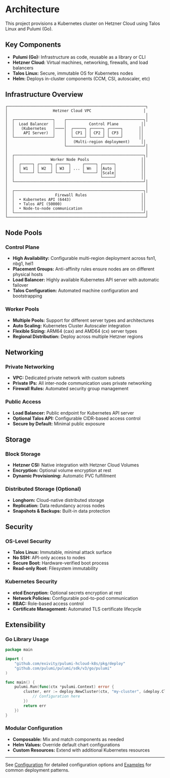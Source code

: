 # Architecture

This project provisions a Kubernetes cluster on Hetzner Cloud using Talos Linux and Pulumi (Go).

## Key Components

- **Pulumi (Go):** Infrastructure as code, reusable as a library or CLI
- **Hetzner Cloud:** Virtual machines, networking, firewalls, and load balancers
- **Talos Linux:** Secure, immutable OS for Kubernetes nodes
- **Helm:** Deploys in-cluster components (CCM, CSI, autoscaler, etc)

## Infrastructure Overview

```text
┌─────────────────────────────────────────────────────────────┐
│                    Hetzner Cloud VPC                       │
│                                                             │
│  ┌─────────────────┐    ┌──────────────────────────────────┐│
│  │  Load Balancer  │    │          Control Plane          ││
│  │   (Kubernetes   │────│  ┌─────┐ ┌─────┐ ┌─────┐       ││
│  │    API Server)  │    │  │ CP1 │ │ CP2 │ │ CP3 │       ││
│  └─────────────────┘    │  └─────┘ └─────┘ └─────┘       ││
│                         │   (Multi-region deployment)     ││
│                         └──────────────────────────────────┘│
│                                                             │
│  ┌─────────────────────────────────────────────────────────┐│
│  │                Worker Node Pools                       ││
│  │  ┌─────┐ ┌─────┐ ┌─────┐     ┌─────┐ ┌─────┐           ││
│  │  │ W1  │ │ W2  │ │ W3  │ ... │ Wn  │ │Auto │           ││
│  │  └─────┘ └─────┘ └─────┘     └─────┘ │Scale│           ││
│  │                                      └─────┘           ││
│  └─────────────────────────────────────────────────────────┘│
│                                                             │
│  ┌─────────────────────────────────────────────────────────┐│
│  │                  Firewall Rules                        ││
│  │  • Kubernetes API (6443)                               ││
│  │  • Talos API (50000)                                   ││
│  │  • Node-to-node communication                          ││
│  └─────────────────────────────────────────────────────────┘│
└─────────────────────────────────────────────────────────────┘
```

## Node Pools

### Control Plane

- **High Availability:** Configurable multi-region deployment across fsn1, nbg1, hel1
- **Placement Groups:** Anti-affinity rules ensure nodes are on different physical hosts
- **Load Balancer:** Highly available Kubernetes API server with automatic failover
- **Talos Configuration:** Automated machine configuration and bootstrapping

### Worker Pools

- **Multiple Pools:** Support for different server types and architectures
- **Auto Scaling:** Kubernetes Cluster Autoscaler integration
- **Flexible Sizing:** ARM64 (cax) and AMD64 (cx) server types
- **Regional Distribution:** Deploy across multiple Hetzner regions

## Networking

### Private Networking

- **VPC:** Dedicated private network with custom subnets
- **Private IPs:** All inter-node communication uses private networking
- **Firewall Rules:** Automated security group management

### Public Access

- **Load Balancer:** Public endpoint for Kubernetes API server
- **Optional Talos API:** Configurable CIDR-based access control
- **Secure by Default:** Minimal public exposure

## Storage

### Block Storage

- **Hetzner CSI:** Native integration with Hetzner Cloud Volumes
- **Encryption:** Optional volume encryption at rest
- **Dynamic Provisioning:** Automatic PVC fulfillment

### Distributed Storage (Optional)

- **Longhorn:** Cloud-native distributed storage
- **Replication:** Data redundancy across nodes
- **Snapshots & Backups:** Built-in data protection

## Security

### OS-Level Security

- **Talos Linux:** Immutable, minimal attack surface
- **No SSH:** API-only access to nodes
- **Secure Boot:** Hardware-verified boot process
- **Read-only Root:** Filesystem immutability

### Kubernetes Security

- **etcd Encryption:** Optional secrets encryption at rest
- **Network Policies:** Configurable pod-to-pod communication
- **RBAC:** Role-based access control
- **Certificate Management:** Automated TLS certificate lifecycle

## Extensibility

### Go Library Usage

```go
package main

import (
    "github.com/exivity/pulumi-hcloud-k8s/pkg/deploy"
    "github.com/pulumi/pulumi/sdk/v3/go/pulumi"
)

func main() {
    pulumi.Run(func(ctx *pulumi.Context) error {
        cluster, err := deploy.NewCluster(ctx, "my-cluster", &deploy.ClusterArgs{
            // Configuration here
        })
        return err
    })
}
```

### Modular Configuration

- **Composable:** Mix and match components as needed
- **Helm Values:** Override default chart configurations
- **Custom Resources:** Extend with additional Kubernetes resources

---

See [Configuration](configuration.md) for detailed configuration options and [Examples](examples.md) for common deployment patterns.
